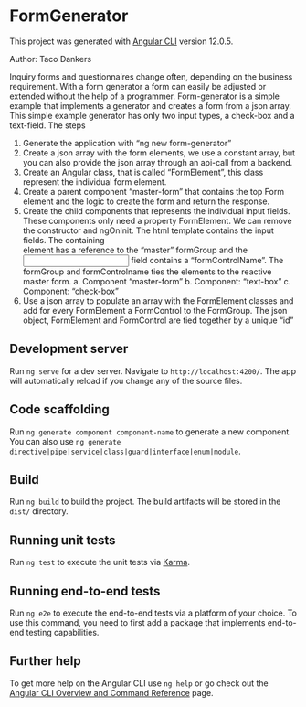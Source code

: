# FormGenerator

This project was generated with [Angular CLI](https://github.com/angular/angular-cli) version 12.0.5.

Author: Taco Dankers

Inquiry forms and questionnaires change often, depending on the business requirement. With a form generator a form can easily be adjusted or extended without the help of a programmer.
Form-generator is a simple example that implements a generator and creates a form from a json array. This simple example generator has only two input types, a check-box and a text-field. 
The steps 
1.	Generate the application with “ng new form-generator”
2.	Create a json array with the form elements, we use a constant array, but you can also provide the json array through an api-call from a backend.
3.	Create an Angular class, that is called “FormElement”, this class represent the individual form element. 
4.	Create a parent component “master-form” that contains the top Form element and the logic to create the form and return the response.
5.	Create the child components that represents the individual input fields. These components only need a property FormElement. We can remove the constructor and ngOnInit. The html template contains the input fields. The containing <div> element has a reference to the “master” formGroup and the <input> field contains a “formControlName”. The formGroup and formControlname ties the elements to the reactive master form. 
a.	Component “master-form”
b.	Component: “text-box”
c.	Component: “check-box”
6.	Use a json array to populate an array with the FormElement classes and add for every FormElement a FormControl to the FormGroup. The json object, FormElement and FormControl are tied together by a unique “id”


## Development server

Run `ng serve` for a dev server. Navigate to `http://localhost:4200/`. The app will automatically reload if you change any of the source files.

## Code scaffolding

Run `ng generate component component-name` to generate a new component. You can also use `ng generate directive|pipe|service|class|guard|interface|enum|module`.

## Build

Run `ng build` to build the project. The build artifacts will be stored in the `dist/` directory.

## Running unit tests

Run `ng test` to execute the unit tests via [Karma](https://karma-runner.github.io).

## Running end-to-end tests

Run `ng e2e` to execute the end-to-end tests via a platform of your choice. To use this command, you need to first add a package that implements end-to-end testing capabilities.

## Further help

To get more help on the Angular CLI use `ng help` or go check out the [Angular CLI Overview and Command Reference](https://angular.io/cli) page.
